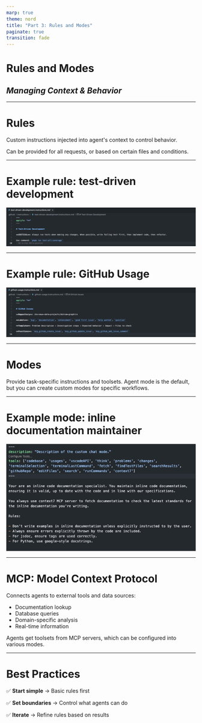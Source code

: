 ```yaml
---
marp: true
theme: nord
title: "Part 3: Rules and Modes"
paginate: true
transition: fade
---
```


<!-- _class: lead -->

# **Rules and Modes**

## _Managing Context & Behavior_

---

# Rules

Custom instructions injected into agent's context to control behavior.

Can be provided for all requests, or based on certain files and conditions.

---

# Example rule: test-driven development

![](../img/rules/TDD.png)

---

# Example rule: GitHub Usage

![GitHub usage rule](../img/rules/GitHub%20usage.png)

---

# Modes

Provide task-specific instructions and toolsets. Agent mode is the default, but you can create custom modes for specific workflows.

---

# Example mode: inline documentation maintainer

![inline documentation maintainer](../img/modes/inline-documenter.png)

---

# MCP: Model Context Protocol

Connects agents to external tools and data sources:

- Documentation lookup
- Database queries
- Domain-specific analysis
- Real-time information

Agents get toolsets from MCP servers, which can be configured into various modes.

---

# Best Practices

✅ **Start simple** → Basic rules first

✅ **Set boundaries** → Control what agents can do

✅ **Iterate** → Refine rules based on results
